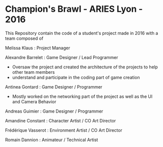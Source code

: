 # Champion's Brawl - ARIES Lyon - 2016 
This Repository contain the code of a student's project made in 2016 with a team composed of

Melissa Klaus : Project Manager

Alexandre Barrelet : Game Designer / Lead Programmer
- Oversaw the project and created the architecture of the projects to help other team members 
- understand and participate in the coding part of game creation	

Antinea Gontard : Game Designer / Programmer
- Mostly worked on the networking part of the project as well as the UI and Camera Behavior

Andreas Guimier : Game Designer / Programmer

Amandine Constant : Character Artist / CO Art Director

Frédérique Vasserot : Environment Artist / CO Art Director

Romain Dannion : Animateur / Technical Artist

